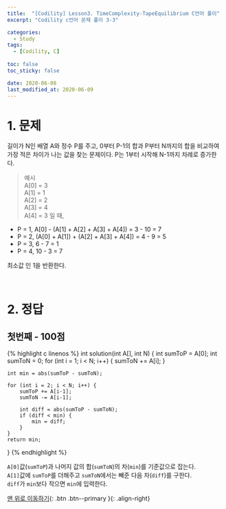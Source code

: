 ```yaml
---
title:  "[Codility] Lesson3. TimeComplexity-TapeEquilibrium C언어 풀이" 
excerpt: "Codility c언어 문제 풀이 3-3"

categories:
  - Study
tags:
  - [Codility, C]
 
toc: false
toc_sticky: false

date: 2020-06-08
last_modified_at: 2020-06-09
---
```


# 1. 문제

길이가 N인 배열 A와 정수 P를 주고, 0부터 P-1의 합과 P부터 N까지의 합을 비교하여 가장 적은 차이가 나는 값을 찾는 문제이다. P는 1부터 시작해 N-1까지 차례로 증가한다.
>예시   
A[0] = 3   
A[1] = 1   
A[2] = 2   
A[3] = 4   
A[4] = 3 일 때,   

- P = 1, A[0] - (A[1] + A[2] + A[3] + A[4]) = 3 - 10 = 7   
- P = 2, (A[0] + A[1]) + (A[2] + A[3] + A[4]) = 4 - 9 = 5   
- P = 3, 6 - 7 = 1
- P = 4, 10 - 3 = 7

최소값 인 1을 반환한다.

<br>

# 2. 정답
## 첫번째 - 100점

{% highlight c linenos %}
int solution(int A[], int N) {
    int sumToP = A[0];
    int sumToN = 0;
    for (int i = 1; i < N; i++) {
        sumToN += A[i];
    }

    int min = abs(sumToP - sumToN);

    for (int i = 2; i < N; i++) {
        sumToP += A[i-1];
        sumToN -= A[i-1];
        
        int diff = abs(sumToP - sumToN);
        if (diff < min) {
            min = diff;
        }
    }
    return min;
}
{% endhighlight %}

`A[0]`값(`sumToP`)과 나머지 값의 합(`sumToN`)의 차(`min`)를 기준값으로 잡는다.   
`A[1]`값에 `sumToP`를 더해주고 `sumToN`에서는 빼준 다음 차(`diff`)를 구한다.   
`diff`가 `min`보다 작으면 `min`에 입력한다.

[맨 위로 이동하기](#){: .btn .btn--primary }{: .align-right}
